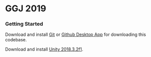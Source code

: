 # GGJ 2019 #

### Getting Started ###

Download and install [Git](https://git-scm.com) or [Github Desktop App](https://desktop.github.com) for downloading this codebase.

Download and install [Unity 2018.3.2f1](https://unity3d.com/get-unity/download).
